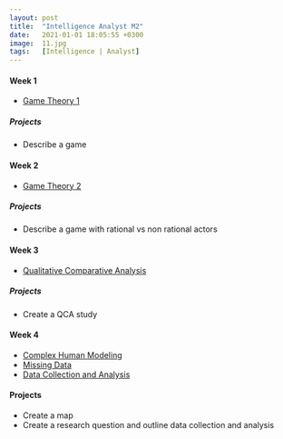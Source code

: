 ```yaml
---
layout: post
title:  "Intelligence Analyst M2"
date:   2021-01-01 18:05:55 +0300
image:  11.jpg
tags:   [Intelligence | Analyst]
---
```


#### Week 1
* [Game Theory 1](https://www.coursera.org/learn/game-theory-1)

##### Projects
* Describe a game

#### Week 2
* [Game Theory 2](https://www.coursera.org/learn/game-theory-2)

##### Projects
* Describe a game with rational vs non rational actors

#### Week 3
* [Qualitative Comparative Analysis](https://www.coursera.org/learn/qualitative-comparative-analysis)

##### Projects
* Create a QCA study

#### Week 4
* [Complex Human Modeling](https://www.coursera.org/projects/predicament-modeling)
* [Missing Data](https://www.coursera.org/learn/missing-data)
* [Data Collection and Analysis](https://www.coursera.org/learn/data-collection-framework)

#### Projects
* Create a map
* Create a research question and outline data collection and analysis


[jekyll-docs]: https://jekyllrb.com/docs/home
[jekyll-gh]:   https://github.com/jekyll/jekyll
[jekyll-talk]: https://talk.jekyllrb.com/
